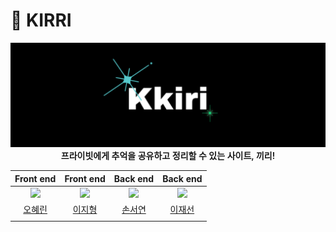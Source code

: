 # 🌠 KIRRI

<div align="center">
<img src="https://raw.githubusercontent.com/space-401/.github/main/profile/img/selectlogo.png" style="padding-right: 20px"/>
<div style="font-weight: 600">프라이빗에게 추억을 공유하고 정리할 수 있는 사이트, 끼리!</div>
</div>


<div align="center">
  
|Front end|Front end|Back end|Back end|
| :-: | :-: | :-: | :-: |
| <img src="https://github.com/space-401/FrontEnd/assets/125418818/472b166f-4dfb-47a5-a6fd-f3af9a6b2ab3" width="150"> |<img src="https://github.com/space-401/FrontEnd/assets/125418818/b3976ed7-91b1-4ab1-a367-63f271e22ddf" width="150"> |<img src="https://github.com/space-401/FrontEnd/assets/125418818/ed46b55e-172d-4d10-827e-6dd67ad7d762" width="150"> |<img src="https://github.com/space-401/FrontEnd/assets/125418818/3682d5b9-4a43-4618-b0be-f47e77306822" width="150">||
| [오혜린](https://github.com/ooherin)|[이지형](https://github.com/Jihyeong00)|[손서연](https://github.com/seoyeonson)|[이재선](https://github.com/jason-lee-webdev)|
||||

</div>
